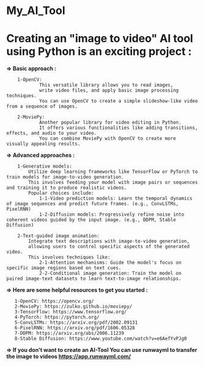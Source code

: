 # My_AI_Tool

# Creating an "image to video" AI tool using Python is an exciting project : 

**=> Basic approach :**

        1-OpenCV:
                This versatile library allows you to read images,
                write video files, and apply basic image processing techniques.
                You can use OpenCV to create a simple slideshow-like video from a sequence of images.
        
        2-MoviePy:
                Another popular library for video editing in Python.
                It offers various functionalities like adding transitions, effects, and audio to your video.
                You can combine MoviePy with OpenCV to create more visually appealing results.
            
**=> Advanced approaches :**

        1-Generative models: 
            Utilize deep learning frameworks like TensorFlow or PyTorch to train models for image-to-video generation.
            This involves feeding your model with image pairs or sequences and training it to produce realistic videos.
            Popular choices include:
                1-1-Video prediction models: Learn the temporal dynamics of image sequences and predict future frames. (e.g., ConvLSTMs, PixelRNN)
                1-2-Diffusion models: Progressively refine noise into coherent videos guided by the input image. (e.g., DDPM, Stable Diffusion)
        
        2-Text-guided image animation: 
            Integrate text descriptions with image-to-video generation,
            allowing users to control specific aspects of the generated video. 
            This involves techniques like:
                2-1-Attention mechanisms: Guide the model's focus on specific image regions based on text cues.
                2-2-Conditional image generation: Train the model on paired image-text datasets to learn text-to-image relationships.

**=> Here are some helpful resources to get you started :**

       1-OpenCV: https://opencv.org/
       2-MoviePy: https://zulko.github.io/moviepy/
       3-TensorFlow: https://www.tensorflow.org/
       4-PyTorch: https://pytorch.org/
       5-ConvLSTMs: https://arxiv.org/pdf/2002.09131
       6-PixelRNN: https://arxiv.org/pdf/1606.05328
       7-DDPM: https://arxiv.org/abs/2006.11239
       8-Stable Diffusion: https://www.youtube.com/watch?v=e6AefYvPJg0
       
**=> If you don't want to create an AI-Tool You can use **runwayml** to transfer the image to videos https://app.runwayml.com/**

